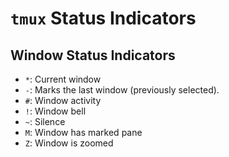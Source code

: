 # `tmux` Status Indicators

## Window Status Indicators

- `*`: Current window
- `-`: Marks the last window (previously selected).
- `#`: Window activity
- `!`: Window bell
- `~`: Silence
- `M`: Window has marked pane
- `Z`: Window is zoomed

